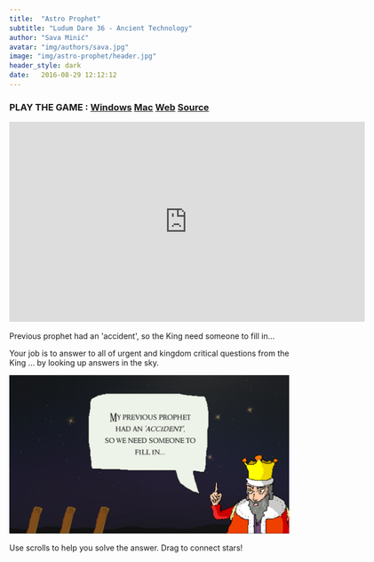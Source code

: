 ```yaml
---
title:  "Astro Prophet"
subtitle: "Ludum Dare 36 - Ancient Technology"
author: "Sava Minić"
avatar: "img/authors/sava.jpg"
image: "img/astro-prophet/header.jpg"
header_style: dark
date:   2016-08-29 12:12:12
---
```


### PLAY THE GAME : [Windows](https://drive.google.com/file/d/0B_YUM1pJMrsZdnktNnZ6dlJFREU/view?usp=sharing) [Mac](https://drive.google.com/open?id=0B_YUM1pJMrsZaThWc0tFaHNBN0U) [Web](https://savam.itch.io/astro-prophet) [Source](https://github.com/SavaMinic/ld36)

<iframe width="640" height="360" src="https://www.youtube.com/embed/1sGQ7NwhenI?rel=0" frameborder="0" allowfullscreen></iframe>

Previous prophet had an 'accident', so the King need someone to fill in... 

Your job is to answer to all of urgent and kingdom critical questions from the King ... by looking up answers in the sky. 

<img class="def_image" src="/img/astro-prophet/shot1.jpg" />

Use scrolls to help you solve the answer. 
Drag to connect stars!